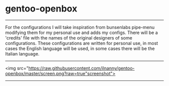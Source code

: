 # gentoo-openbox
_____________________________________________________________________________________________________________________________
For the configurations I will take inspiration from bunsenlabs pipe-menu
modifying them for my personal use and adds my configs.
There will be a 'credits' file with the names of the original designers of some configurations.
These configurations are written for personal use, in most cases the English language will be used,
in some cases there will be the Italian language.
_____________________________________________________________________________________________________________________________

<img src="https://raw.githubusercontent.com/ilnanny/gentoo-openbox/master/screen.png?raw=true"screenshot">
_____________________________________________________________________________________________________________________________
